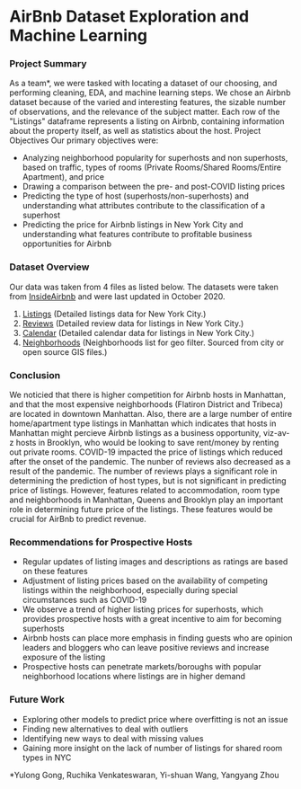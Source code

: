 # AirBnb Dataset Exploration and Machine Learning

### Project Summary

As a team*, we were tasked with locating a dataset of our choosing, and performing cleaning, EDA, and machine learning steps. We chose an Airbnb dataset because of the varied and interesting features, the sizable number of observations, and the relevance of the subject matter. Each row of the "Listings" dataframe represents a listing on Airbnb, containing information about the property itself, as well as statistics about the host. 
Project Objectives
Our primary objectives were:
* Analyzing neighborhood popularity for superhosts and non superhosts, based on traffic, types of rooms (Private Rooms/Shared Rooms/Entire Apartment), and price
* Drawing a comparison between the pre- and post-COVID listing prices
* Predicting the type of host (superhosts/non-superhosts) and understanding what attributes contribute to the classification of a superhost
* Predicting the price for Airbnb listings in New York City and understanding what features contribute to profitable business opportunities for Airbnb
### Dataset Overview
Our data was taken from 4 files as listed below. The datasets were taken from [InsideAirbnb](http://insideairbnb.com/get-the-data.html) and were last updated in October 2020.
1.	[Listings](http://data.insideairbnb.com/united-states/ny/new-york-city/2020-10-05/data/listings.csv.gz) (Detailed listings data for New York City.)
2.	[Reviews](http://data.insideairbnb.com/united-states/ny/new-york-city/2020-10-05/data/reviews.csv.gz) (Detailed review data for listings in New York City.)
3.	[Calendar](https://data.insideairbnb.com/united-states/ny/new-york-city/2020-01-03/data/calendar.csv.gz) (Detailed calendar data for listings in New York City.)
4.	[Neighborhoods](http://data.insideairbnb.com/united-states/ny/new-york-city/2020-10-05/visualisations/neighbourhoods.csv) (Neighborhoods list for geo filter. Sourced from city or open source GIS files.)

### Conclusion

We noticied that there is higher competition for Airbnb hosts in Manhattan, and that the most expensive neighborhoods (Flatiron District and Tribeca) are located in downtown Manhattan. Also, there are a large number of entire home/apartment type listings in Manhattan which indicates that hosts in Manhattan might percieve Airbnb listings as a business opportunity, viz-av-z hosts in Brooklyn, who would be looking to save rent/money by renting out private rooms.
COVID-19 impacted the price of listings which reduced after the onset of the pandemic. The nunber of reviews also decreased as a result of the pandemic.
The number of reviews plays a significant role in determining the prediction of host types, but is not significant in predicting price of listings. However, features related to accommodation, room type and neighborhoods in Manhattan, Queens and Brooklyn play an important role in determining future price of the listings. These features would be crucial for AirBnb to predict revenue.

### Recommendations for Prospective Hosts

* Regular updates of listing images and descriptions as ratings are based on these features
* Adjustment of listing prices based on the availability of competing listings within the neighborhood, especially during special circumstances such as COVID-19
* We observe a trend of higher listing prices for superhosts, which provides prospective hosts with a great incentive to aim for becoming superhosts
* Airbnb hosts can place more emphasis in finding guests who are opinion leaders and bloggers who can leave positive reviews and increase exposure of the listing
* Prospective hosts can penetrate markets/boroughs with popular neighborhood locations where listings are in higher demand

### Future Work

* Exploring other models to predict price where overfitting is not an issue
* Finding new alternatives to deal with outliers
* Identifying new ways to deal with missing values
* Gaining more insight on the lack of number of listings for shared room types in NYC

*Yulong Gong, Ruchika Venkateswaran, Yi-shuan Wang, Yangyang Zhou
